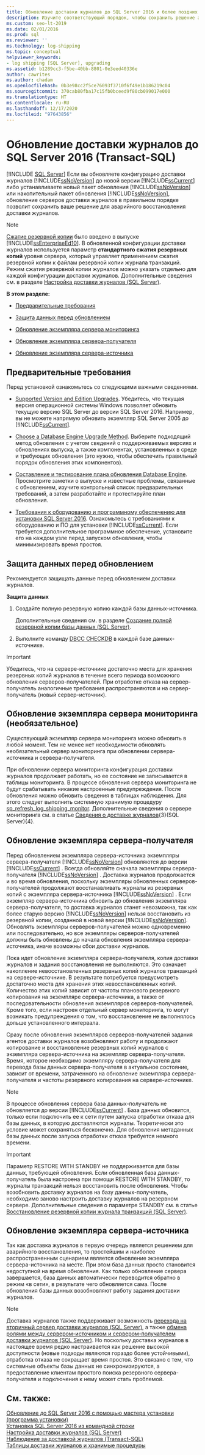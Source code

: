 ```yaml
---
title: Обновление доставки журналов до SQL Server 2016 и более поздних версий
description: Изучите соответствующий порядок, чтобы сохранить решение аварийного восстановления доставки журналов при обновлении до SQL Server 2016 и более поздних версий с предыдущей версии.
ms.custom: seo-lt-2019
ms.date: 02/01/2016
ms.prod: sql
ms.reviewer: ''
ms.technology: log-shipping
ms.topic: conceptual
helpviewer_keywords:
- log shipping [SQL Server], upgrading
ms.assetid: b1289cc3-f5be-40bb-8801-0e3eed40336e
author: cawrites
ms.author: chadam
ms.openlocfilehash: 0b3e98cc2f5ce76093f3710f6f49e1b186219c04
ms.sourcegitcommit: 370cab80fba17c15fb0bceed9f80cb099017e000
ms.translationtype: HT
ms.contentlocale: ru-RU
ms.lasthandoff: 12/17/2020
ms.locfileid: "97643856"
---
```

# <a name="upgrading-log-shipping-to-sql-server-2016-transact-sql"></a>Обновление доставки журналов до SQL Server 2016 (Transact-SQL)
 [!INCLUDE [SQL Server](../../includes/applies-to-version/sqlserver.md)]
  Если вы обновляете конфигурацию доставки журналов [!INCLUDE[ssNoVersion](../../includes/ssnoversion-md.md)] до новой версии [!INCLUDE[ssCurrent](../../includes/sscurrent-md.md)] либо устанавливаете новый пакет обновления [!INCLUDE[ssNoVersion](../../includes/ssnoversion-md.md)] или накопительный пакет обновления [!INCLUDE[ssNoVersion](../../includes/ssnoversion-md.md)], обновление серверов доставки журналов в правильном порядке позволит сохранить ваше решение для аварийного восстановления доставки журналов.  
  
> [!NOTE]  
>  [Сжатие резервной копии](../../relational-databases/backup-restore/backup-compression-sql-server.md) было введено в выпуске [!INCLUDE[ssEnterpriseEd10](../../includes/ssenterpriseed10-md.md)]. В обновленной конфигурации доставки журналов используется параметр **стандартного сжатия резервных копий** уровня сервера, который управляет применением сжатия резервной копии к файлам резервной копии журнала транзакций. Режим сжатия резервной копии журналов можно указать отдельно для каждой конфигурации доставки журналов. Дополнительные сведения см. в разделе [Настройка доставки журналов (SQL Server)](../../database-engine/log-shipping/configure-log-shipping-sql-server.md).  
  
 **В этом разделе:**  
  
-   [Предварительные требования](#Prerequisites)  
  
-   [Защита данных перед обновлением](#ProtectData)  
  
-   [Обновление экземпляра сервера мониторинга](#UpgradeMonitor)  
  
-   [Обновление экземпляра сервера-получателя](#UpgradeSecondaries)  
  
-   [Обновление экземпляра сервера-источника](#UpgradePrimary)  
  
##  <a name="prerequisites"></a><a name="Prerequisites"></a> Предварительные требования  
 Перед установкой ознакомьтесь со следующими важными сведениями.  
  
-   [Supported Version and Edition Upgrades](../../database-engine/install-windows/supported-version-and-edition-upgrades.md). Убедитесь, что текущая версия операционной системы Windows позволяет обновить текущую версию SQL Server до версии SQL Server 2016. Например, вы не можете напрямую обновить экземпляр SQL Server 2005 до [!INCLUDE[ssCurrent](../../includes/sscurrent-md.md)].  
  
-   [Choose a Database Engine Upgrade Method](../../database-engine/install-windows/choose-a-database-engine-upgrade-method.md). Выберите подходящий метод обновления с учетом сведений о поддерживаемых версиях и обновлениях выпуска, а также компонентах, установленных в среде и требующих обновления (это нужно, чтобы обеспечить правильный порядок обновления этих компонентов).  
  
-   [Составление и тестирование плана обновления Database Engine](../../database-engine/install-windows/plan-and-test-the-database-engine-upgrade-plan.md). Просмотрите заметки о выпуске и известные проблемы, связанные с обновлением, изучите контрольный список предварительных требований, а затем разработайте и протестируйте план обновления.  
  
-   [Требования к оборудованию и программному обеспечению для установки SQL Server 2016](../../sql-server/install/hardware-and-software-requirements-for-installing-sql-server.md). Ознакомьтесь с требованиями к оборудованию и ПО для установки [!INCLUDE[ssCurrent](../../includes/sscurrent-md.md)]. Если требуется дополнительное программное обеспечение, установите его на каждом узле перед запуском обновления, чтобы минимизировать время простоя.  
  
##  <a name="protect-your-data-before-the-upgrade"></a><a name="ProtectData"></a> Защита данных перед обновлением  
 Рекомендуется защищать данные перед обновлением доставки журналов.  
  
 **Защита данных**  
  
1.  Создайте полную резервную копию каждой базы данных-источника.  
  
     Дополнительные сведения см. в разделе [Создание полной резервной копии базы данных (SQL Server)](../../relational-databases/backup-restore/create-a-full-database-backup-sql-server.md).  
  
2.  Выполните команду [DBCC CHECKDB](../../t-sql/database-console-commands/dbcc-checkdb-transact-sql.md) в каждой базе данных-источнике.  
  
> [!IMPORTANT]  
>  Убедитесь, что на сервере-источнике достаточно места для хранения резервных копий журналов в течение всего периода возможного обновления серверов-получателей.  При отработке отказа на сервер-получатель аналогичные требования распространяются и на сервер-получатель (новый сервер-источник).  
  
##  <a name="upgrading-the-optional-monitor-server-instance"></a><a name="UpgradeMonitor"></a> Обновление экземпляра сервера мониторинга (необязательное)  
 Существующий экземпляр сервера мониторинга можно обновить в любой момент. Тем не менее нет необходимости обновлять необязательный сервер мониторинга при обновлении сервера-источника и сервера-получателя.  
  
 При обновлении сервера мониторинга конфигурация доставки журналов продолжает работать, но ее состояние не записывается в таблицы мониторинга. В процессе обновления сервера мониторинга не будут срабатывать никакие настроенные предупреждения. После обновления можно обновить сведения в таблицах наблюдения. Для этого следует выполнить системную хранимую процедуру [sp_refresh_log_shipping_monitor](../../relational-databases/system-stored-procedures/sp-refresh-log-shipping-monitor-transact-sql.md).   Дополнительные сведения о сервере мониторинга см. в статье [Сведения о доставке журналов](../../database-engine/log-shipping/about-log-shipping-sql-server.md){3}(SQL Server){4}.  
  
##  <a name="upgrading-the-secondary-server-instances"></a><a name="UpgradeSecondaries"></a> Обновление экземпляра сервера-получателя  
 Перед обновлением экземпляра сервера-источника экземпляры сервера-получателя [!INCLUDE[ssNoVersion](../../includes/ssnoversion-md.md)] обновляются до версии [!INCLUDE[ssCurrent](../../includes/sscurrent-md.md)] . Всегда обновляйте сначала экземпляры сервера-получателя [!INCLUDE[ssNoVersion](../../includes/ssnoversion-md.md)] . Доставка журналов продолжается и во время обновления, поскольку экземпляры обновленных серверов-получателей продолжают восстанавливать журналы из резервных копий с экземпляра сервера-источника [!INCLUDE[ssNoVersion](../../includes/ssnoversion-md.md)] . Если экземпляр сервера-источника обновить до обновления экземпляра сервера-получателя, то доставка журналов станет невозможна, так как более старую версию [!INCLUDE[ssNoVersion](../../includes/ssnoversion-md.md)] нельзя восстановить из резервной копии, созданной в новой версии [!INCLUDE[ssNoVersion](../../includes/ssnoversion-md.md)]. Обновлять экземпляры серверов-получателей можно одновременно или последовательно, но все экземпляры серверов-получателей должны быть обновлены до начала обновления экземпляра сервера-источника, иначе возможны сбои доставки журналов.  
  
 Пока идет обновление экземпляра сервера-получателя, копия доставки журналов и задания восстановления не выполняются. Это означает накопление невосстановленных резервных копий журналов транзакций на сервере-источнике. В результате потребуется предусмотреть достаточно места для хранения этих невосстановленных копий. Количество этих копий зависит от частоты планового резервного копирования на экземпляре сервера-источника, а также от последовательности обновления экземпляров серверов-получателей. Кроме того, если настроен отдельный сервер мониторинга, то могут возникать предупреждения о том, что восстановление не выполнялось дольше установленного интервала.  
  
 Сразу после обновления экземпляров серверов-получателей задания агентов доставки журналов возобновляют работу и продолжают копирование и восстановление резервных копий журналов с экземпляра сервера-источника на экземпляр сервера-получателя. Время, которое необходимо экземпляру сервера-получателя для перевода базы данных сервера-получателя в актуальное состояние, зависит от времени, затраченного на обновление экземпляра сервера-получателя и частоты резервного копирования на сервере-источнике.  
  
> [!NOTE]  
>  В процессе обновления сервера база данных-получатель не обновляется до версии [!INCLUDE[ssCurrent](../../includes/sscurrent-md.md)] . База данных обновится, только если подключить ее к сети путем запуска отработки отказа для базы данных, в которую доставляются журналы. Теоретически это условие может сохраняться бесконечно. Для обновления метаданных базы данных после запуска отработки отказа требуется немного времени.  
  
> [!IMPORTANT]  
>  Параметр RESTORE WITH STANDBY не поддерживается для базы данных, требующей обновления. Если обновленная база данных-получатель была настроена при помощи RESTORE WITH STANDBY, то журналы транзакций нельзя восстановить после обновления. Чтобы возобновить доставку журналов на базу данных-получатель, необходимо заново настроить доставку журналов на резервном сервере. Дополнительные сведения о параметре STANDBY см. в статье [Восстановление резервной копии журнала транзакций (SQL Server)](../../relational-databases/backup-restore/restore-a-transaction-log-backup-sql-server.md).  
  
##  <a name="upgrading-the-primary-server-instance"></a><a name="UpgradePrimary"></a> Обновление экземпляра сервера-источника  
 Так как доставка журналов в первую очередь является решением для аварийного восстановления, то простейшим и наиболее распространенным сценарием является обновление экземпляра сервера-источника на месте. При этом база данных просто становится недоступной на время обновления. Как только обновление сервера завершается, база данных автоматически переводится обратно в режим «в сети», в результате чего обновляется сама. После обновления базы данных возобновляют работу задания доставки журналов.  
  
> [!NOTE]  
>  Доставка журналов также поддерживает возможность [перехода на вторичный сервер доставки журналов (SQL Server)](../../database-engine/log-shipping/fail-over-to-a-log-shipping-secondary-sql-server.md), а также [обмена ролями между сервером-источником и сервером-получателем доставки журналов (SQL Server)](../../database-engine/log-shipping/change-roles-between-primary-and-secondary-log-shipping-servers-sql-server.md). Но поскольку доставка журналов в настоящее время редко настраивается как решение высокой доступности (новые подходы являются гораздо более устойчивыми), отработка отказа не сокращает время простоя. Это связано с тем, что системные объекты базы данных не синхронизируются, а предоставление клиентам простого поиска резервного сервера-получателя и подключения к нему может стать проблемой.  
  
## <a name="see-also"></a>См. также:  
 [Обновление до SQL Server 2016 с помощью мастера установки (программа установки)](../../database-engine/install-windows/upgrade-sql-server-using-the-installation-wizard-setup.md)   
 [Установка SQL Server 2016 из командной строки](../install-windows/install-sql-server-from-the-command-prompt.md)   
 [Настройка доставки журналов (SQL Server)](../../database-engine/log-shipping/configure-log-shipping-sql-server.md)   
 [Наблюдение за доставкой журналов (Transact-SQL)](../../database-engine/log-shipping/monitor-log-shipping-transact-sql.md)   
 [Таблицы доставки журналов и хранимые процедуры](../../database-engine/log-shipping/log-shipping-tables-and-stored-procedures.md)  
  
